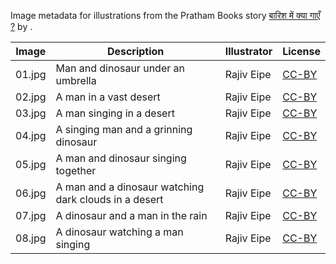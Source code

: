Image metadata for illustrations from the Pratham Books story [बारिश में क्या गाएँ ?](https://storyweaver.org.in/stories/1207-baarish-mein-kya-gaayein) by .

Image | Description | Illustrator | License
----- | ----------- | ----------- | -------
01.jpg | Man and dinosaur under an umbrella | Rajiv Eipe | [CC-BY](https://creativecommons.org/licenses/by/4.0/)
02.jpg | A man in a vast desert | Rajiv Eipe | [CC-BY](https://creativecommons.org/licenses/by/4.0/)
03.jpg | A man singing in a desert | Rajiv Eipe | [CC-BY](https://creativecommons.org/licenses/by/4.0/)
04.jpg | A singing man and a grinning dinosaur | Rajiv Eipe | [CC-BY](https://creativecommons.org/licenses/by/4.0/)
05.jpg | A man and dinosaur singing together | Rajiv Eipe | [CC-BY](https://creativecommons.org/licenses/by/4.0/)
06.jpg | A man and a dinosaur watching dark clouds in a desert | Rajiv Eipe | [CC-BY](https://creativecommons.org/licenses/by/4.0/)
07.jpg | A dinosaur and a man in the rain | Rajiv Eipe | [CC-BY](https://creativecommons.org/licenses/by/4.0/)
08.jpg | A dinosaur watching a man singing | Rajiv Eipe | [CC-BY](https://creativecommons.org/licenses/by/4.0/)
